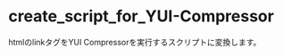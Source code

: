 create_script_for_YUI-Compressor
================================

htmlのlinkタグをYUI Compressorを実行するスクリプトに変換します。